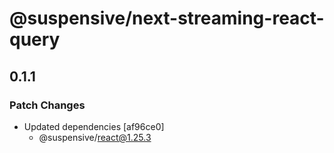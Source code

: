 # @suspensive/next-streaming-react-query

## 0.1.1

### Patch Changes

- Updated dependencies [af96ce0]
  - @suspensive/react@1.25.3
